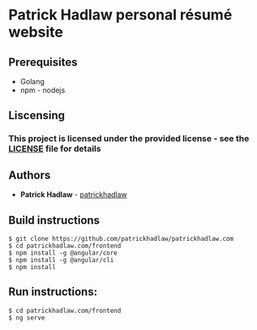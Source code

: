 # Patrick Hadlaw personal résumé website

## Prerequisites

* Golang
* npm - nodejs

## Liscensing

### This project is licensed under the provided license - see the [LICENSE](https://github.com/patrickhadlaw/patrickhadlaw.com/blob/master/LISCENSE) file for details

## Authors

* **Patrick Hadlaw** - [patrickhadlaw](https://github.com/patrickhadlaw)

## Build instructions

```
$ git clone https://github.com/patrickhadlaw/patrickhadlaw.com
$ cd patrickhadlaw.com/frontend
$ npm install -g @angular/core
$ npm install -g @angular/cli
$ npm install
```

## Run instructions: 

```
$ cd patrickhadlaw.com/frontend
$ ng serve
```